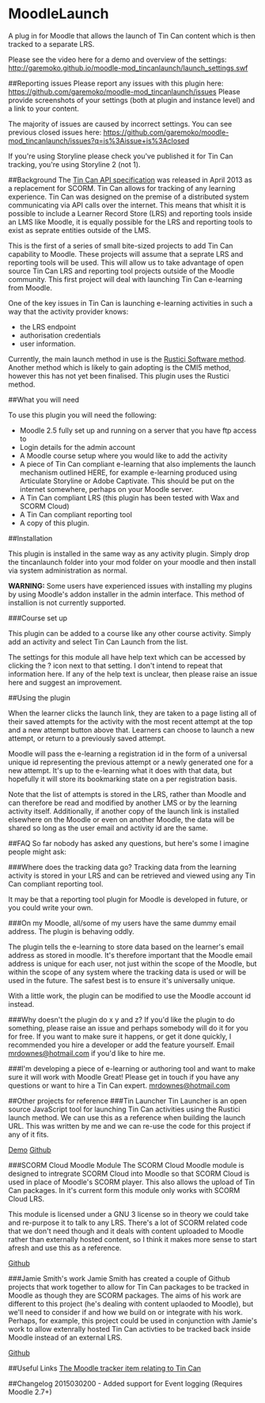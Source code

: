 MoodleLaunch
============

A plug in for Moodle that allows the launch of Tin Can content which is then tracked to a separate LRS. 

Please see the video here for a demo and overview of the settings: http://garemoko.github.io/moodle-mod_tincanlaunch/launch_settings.swf

##Reporting issues
Please report any issues with this plugin here: https://github.com/garemoko/moodle-mod_tincanlaunch/issues
Please provide screenshots of your settings (both at plugin and instance level) and a link to your content. 

The majority of issues are caused by incorrect settings. You can see previous closed issues here: https://github.com/garemoko/moodle-mod_tincanlaunch/issues?q=is%3Aissue+is%3Aclosed

If you're using Storyline please check you've published it for Tin Can tracking, you're using Storyline 2 (not 1). 

##Background
The [Tin Can API specification](https://www.tincanapi.co.uk) was released in April 2013 as a replacement for SCORM. 
Tin Can allows for tracking of any learning experience. Tin Can was designed on the premise of a distributed system
communicating via API calls over the internet. This means that whislt it is possible to include a Learner Record 
Store (LRS) and reporting tools inside an LMS like Moodle, it is equally possible for the LRS and reporting tools
to exist as seprate entities outside of the LMS.

This is the first of a series of small bite-sized projects to add Tin Can capability to Moodle. These projects will 
assume that a seprate LRS and reporting tools will be used. This will allow us to take advantage of open source 
Tin Can LRS and reporting tool projects outside of the Moodle community. This first project will deal with 
launching Tin Can e-learning from Moodle.

One of the key issues in Tin Can is launching e-learning activities in such a way that the activity provider knows:
* the LRS endpoint
* authorisation credentials
* user information. 

Currently, the main launch method in use is the [Rustici Software method](https://github.com/RusticiSoftware/launch/blob/master/lms_lrs.md). 
Another method which is likely to gain adopting is the CMI5 method, however this has not yet been finalised. This
plugin uses the Rustici method. 

##What you will need

To use this plugin you will need the following:

* Moodle 2.5 fully set up and running on a server that you have ftp access to 
* Login details for the admin account 
* A Moodle course setup where you would like to add the activity
* A piece of Tin Can compliant e-learning that also implements the launch mechanism outlined HERE, for 
example e-learning produced using Articulate Storyline or Adobe Captivate. This should be put on the internet 
somewhere, perhaps on your Moodle server. 
* A Tin Can compliant LRS (this plugin has been tested with Wax and 
SCORM Cloud) 
* A Tin Can compliant reporting tool 
* A copy of this plugin.

##Installation

This plugin is installed in the same way as any activity plugin. Simply drop the tincanlaunch folder into your 
mod folder on your moodle and then install via system administration as normal.

**WARNING:** Some users have experienced issues with installing my plugins by using Moodle's
addon installer in the admin interface. This method of installion is not currently supported.

###Course set up

This plugin can be added to a course like any other course activity. Simply add an activity and select Tin Can 
Launch from the list.

The settings for this module all have help text which can be accessed by clicking the ? icon next to that setting. 
I don't intend to repeat that information here. If any of the help text is unclear, then please raise an issue here 
and suggest an improvement.

##Using the plugin

When the learner clicks the launch link, they are taken to a page listing all of their saved attempts for the 
activity with the most recent attempt at the top and a new attempt button above that. Learners can choose to 
launch a new attempt, or return to a previously saved attempt.

Moodle will pass the e-learning a registration id in the form of a universal unique id representing the previous 
attempt or a newly generated one for a new attempt. It's up to the e-learning what it does with that data, but 
hopefully it will store its bookmarking state on a per registration basis.

Note that the list of attempts is stored in the LRS, rather than Moodle and can therefore be read and modified 
by another LMS or by the learning activity itself. Additionally, if another copy of the launch link is installed 
elsewhere on the Moodle or even on another Moodle, the data will be shared so long as the user email and activity 
id are the same.

##FAQ
So far nobody has asked any questions, but here's some I imagine people might ask:

###Where does the tracking data go?
Tracking data from the learning activity is stored in your LRS and can be retrieved and viewed using any Tin 
Can compliant reporting tool.

It may be that a reporting tool plugin for Moodle is developed in future, or you could write your own.

###On my Moodle, all/some of my users have the same dummy email address. The plugin is behaving oddly. 

The plugin tells the e-learning to store data based on the learner's email address as stored in moodle. It's therefore 
important that the Moodle email address is unique for each user, not just within the scope of the Moodle, but within 
the scope of any system where the tracking data is used or will be used in the future. The safest best is to ensure 
it's universally unique.

With a little work, the plugin can be modified to use the Moodle account id instead.

###Why doesn't the plugin do x y and z?
If you'd like the plugin to do something, please raise an issue and perhaps somebody will do it for you for free. 
If you want to make sure it happens, or get it done quickly, I recommended you hire a developer or add the feature 
yourself. Email [mrdownes@hotmail.com](mailto:mrdownes@hotmail.com) if you'd like to hire me.

###I'm developing a piece of e-learning or authoring tool and want to make sure it will work with Moodle
Great! Please get in touch if you have any questions or want to hire a Tin Can expert. 
[mrdownes@hotmail.com](mailto:mrdownes@hotmail.com)


##Other projects for reference
###Tin Launcher
Tin Launcher is an open source JavaScript tool for launching Tin Can activities using the Rustici launch method. We can
use this as a reference when building the launch URL. This was written by me and we can re-use the code for this 
project if any of it fits. 

[Demo](http://garemoko.github.io/Tin-launcher/)
[Github](https://github.com/garemoko/Tin-launcher)

###SCORM Cloud Moodle Module
The SCORM Cloud Moodle module is designed to intregrate SCORM Cloud into Moodle so that SCORM Cloud is used in
place of Moodle's SCORM player. This also allows the upload of Tin Can packages. In it's current form this module only
works with SCORM Cloud LRS. 

This module is licensed under a GNU 3 license so in theory we could take and re-purpose it to talk to any LRS. 
There's a lot of SCORM related code that we don't need though and it deals with content uploaded to Moodle rather than 
externally hosted content, so I think it makes more sense to start afresh and use this as a reference. 

[Github](https://github.com/RusticiSoftware/SCORMCloud_MoodleModule)

###Jamie Smith's work
Jamie Smith has created a couple of Github projects that work together to allow for Tin Can packages to be
tracked in Moodle as though they are SCORM packages. The aims of his work are different to this project (he's dealing
with content uplaoded to Moodle), but we'll need to consider if and how we build on or integrate with his work. 
Perhaps, for example, this project could be used in conjunction with Jamie's work to allow extenrally hosted Tin Can
activties to be tracked back inside Moodle instead of an external LRS. 

[Github](https://github.com/jgsmitty)

##Useful Links
[The Moodle tracker item relating to Tin Can](https://tracker.moodle.org/browse/MDL-35433)

##Changelog
2015030200 - Added support for Event logging (Requires Moodle 2.7+)